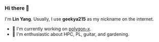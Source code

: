 ### Hi there 👋

I'm **Lin Yang**. Usually, I use **geekya215** as my nickname on the internet.

- 🌱 I'm currently working on [polygon-x](https://github.com/polygon-x).
- 🥰 I'm enthusiastic about HPC, PL, guitar, and gardening.


<!--
**geekya215/geekya215** is a ✨ _special_ ✨ repository because its `README.md` (this file) appears on your GitHub profile.

Here are some ideas to get you started:

- 🔭 I’m currently working on ...
- 🌱 I’m currently learning ...
- 👯 I’m looking to collaborate on ...
- 🤔 I’m looking for help with ...
- 💬 Ask me about ...
- 📫 How to reach me: ...
- 😄 Pronouns: ...
- ⚡ Fun fact: ...
-->
